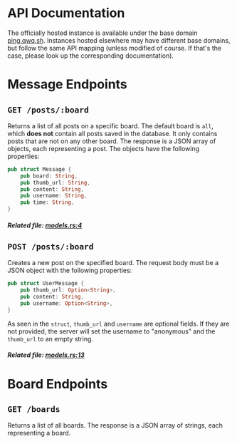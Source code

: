 # API Documentation
The officially hosted instance is available under the base domain [ping.qwq.sh](https://ping.qwq.sh). Instances hosted elsewhere may have different base domains, but follow the same API mapping (unless modified of course. If that's the case, please look up the corresponding documentation).

# Message Endpoints
## `GET /posts/:board`
Returns a list of all posts on a specific board. The default board is `all`, which **does not** contain all posts saved in the database. It only contains posts that are not on any other board. The response is a JSON array of objects, each representing a post. The objects have the following properties:
```rs
pub struct Message {
    pub board: String,
    pub thumb_url: String,
    pub content: String,
    pub username: String,
    pub time: String,
}
```
##### Related file: [models.rs:4](./src/models.rs#L4)

## `POST /posts/:board`
Creates a new post on the specified board. The request body must be a JSON object with the following properties:
```rs
pub struct UserMessage {
    pub thumb_url: Option<String>,
    pub content: String,
    pub username: Option<String>,
}
```
As seen in the `struct`, `thumb_url` and `username` are optional fields. If they are not provided, the server will set the username to "anonymous" and the `thumb_url` to an empty string.
##### Related file: [models.rs:13](./src/models.rs#L13)

# Board Endpoints
## `GET /boards`
Returns a list of all boards. The response is a JSON array of strings, each representing a board.

